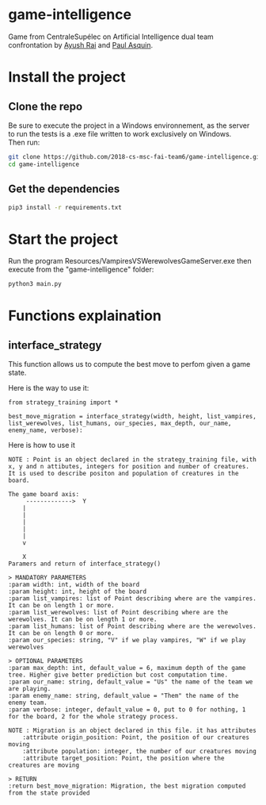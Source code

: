 # game-intelligence
Game from CentraleSupélec on Artificial Intelligence dual team confrontation by [Ayush Rai](https://www.linkedin.com/in/ayush-rai-8ab9b24a/) and [Paul Asquin](https://www.linkedin.com/in/paulasquin).

# Install the project  

## Clone the repo
Be sure to execute the project in a Windows environnement, as the server to run the tests is a .exe file written to work exclusively on Windows.  
Then run:   
```bash
git clone https://github.com/2018-cs-msc-fai-team6/game-intelligence.git
cd game-intelligence
```

## Get the dependencies
```bash
pip3 install -r requirements.txt
```

# Start the project  
Run the program Resources/VampiresVSWerewolvesGameServer.exe then execute from the "game-intelligence" folder:  
```bash
python3 main.py
```

# Functions explaination

## interface_strategy
This function allows us to compute the best move to perfom given a game state. 

Here is the way to use it:

```
from strategy_training import *

best_move_migration = interface_strategy(width, height, list_vampires, list_werewolves, list_humans, our_species, max_depth, our_name, enemy_name, verbose):
```
Here is how to use it

```
NOTE : Point is an object declared in the strategy_training file, with x, y and n attibutes, integers for position and number of creatures.  
It is used to describe positon and population of creatures in the board.

The game board axis: 
     ------------->  Y
    |
    |
    |
    |
    |
    v
    
    X
Paramers and return of interface_strategy()

> MANDATORY PARAMETERS
:param width: int, width of the board
:param height: int, height of the board
:param list_vampires: list of Point describing where are the vampires. It can be on length 1 or more.
:param list_werewolves: list of Point describing where are the werewolves. It can be on length 1 or more.
:param list_humans: list of Point describing where are the werewolves. It can be on length 0 or more.
:param our_species: string, "V" if we play vampires, "W" if we play werewolves

> OPTIONAL PARAMETERS
:param max_depth: int, default_value = 6, maximum depth of the game tree. Higher give better prediction but cost computation time.
:param our_name: string, default_value = "Us" the name of the team we are playing. 
:param enemy_name: string, default_value = "Them" the name of the enemy team. 
:param verbose: integer, default_value = 0, put to 0 for nothing, 1 for the board, 2 for the whole strategy process.

NOTE : Migration is an object declared in this file. it has attributes
    :attribute origin_position: Point, the position of our creatures moving
    :attribute population: integer, the number of our creatures moving
    :attribute target_position: Point, the position where the creatures are moving

> RETURN
:return best_move_migration: Migration, the best migration computed from the state provided

```
